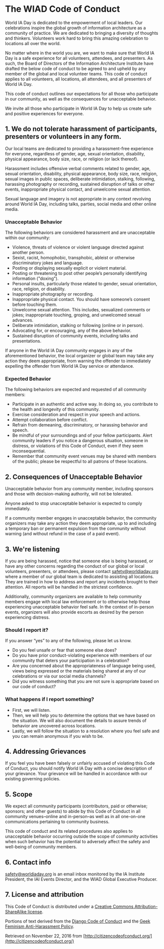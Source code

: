 # The WIAD Code of Conduct

World IA Day is dedicated to the empowerment of local leaders. Our celebrations inspire the global growth of information architecture as a community of practice. We are dedicated to bringing a diversity of thoughts and thinkers.
Volunteers work hard to bring this amazing celebration to locations all over the world. 

No matter where in the world you are, we want to make sure that World IA Day is a safe experience for all volunteers, attendees, and presenters. As such, the Board of Directors of the Information Architecture Institute have drafted the below code of conduct to be agreed to and upheld by any member of the global and local volunteer teams. This code of conduct applies to all volunteers, all locations, all attendees, and all presenters of World IA Day.

This code of conduct outlines our expectations for all those who participate in our community, as well as the consequences for unacceptable behavior.

We invite all those who participate in World IA Day to help us create safe and positive experiences for everyone.

## 1. We do not tolerate harassment of participants, presenters or volunteers in any form.

Our local teams are dedicated to providing a harassment-free experience for everyone, regardless of gender, age, sexual orientation, disability, physical appearance, body size, race, or religion (or lack thereof).

Harassment includes offensive verbal comments related to gender, age, sexual orientation, disability, physical appearance, body size, race, religion, sexual images in public spaces, deliberate intimidation, stalking, following, harassing photography or recording, sustained disruption of talks or other events, inappropriate physical contact, and unwelcome sexual attention.

Sexual language and imagery is not appropriate in any context revolving around World IA Day, including talks, parties, social media and other online media.

### Unacceptable Behavior

The following behaviors are considered harassment and are unacceptable within our community:

*   Violence, threats of violence or violent language directed against another person.
*   Sexist, racist, homophobic, transphobic, ableist or otherwise discriminatory jokes and language.
*   Posting or displaying sexually explicit or violent material.
*   Posting or threatening to post other people’s personally identifying information ("doxing").
*   Personal insults, particularly those related to gender, sexual orientation, race, religion, or disability.
*   Inappropriate photography or recording.
*   Inappropriate physical contact. You should have someone’s consent before touching them.
*   Unwelcome sexual attention. This includes, sexualized comments or jokes; inappropriate touching, groping, and unwelcomed sexual advances.
*   Deliberate intimidation, stalking or following (online or in person).
*   Advocating for, or encouraging, any of the above behavior.
*   Sustained disruption of community events, including talks and presentations.

If anyone in the World IA Day community engages in any of the aforementioned behavior, the local organizer or global team may take any action they deem appropriate, from warning the offender to immediately expelling the offender from World IA Day service or attendance.

### Expected Behavior

The following behaviors are expected and requested of all community members:

*   Participate in an authentic and active way. In doing so, you contribute to the health and longevity of this community.
*   Exercise consideration and respect in your speech and actions.
*   Attempt collaboration before conflict.
*   Refrain from demeaning, discriminatory, or harassing behavior and speech.
*   Be mindful of your surroundings and of your fellow participants. Alert community leaders if you notice a dangerous situation, someone in distress, or violations of this Code of Conduct, even if they seem inconsequential.
*   Remember that community event venues may be shared with members of the public; please be respectful to all patrons of these locations.

## 2. Consequences of Unacceptable Behavior

Unacceptable behavior from any community member, including sponsors and those with decision-making authority, will not be tolerated.

Anyone asked to stop unacceptable behavior is expected to comply immediately.

If a community member engages in unacceptable behavior, the community organizers may take any action they deem appropriate, up to and including a temporary ban or permanent expulsion from the community without warning (and without refund in the case of a paid event).

## 3. We're listening

If you are being harassed, notice that someone else is being harassed, or have any other concerns regarding the conduct of our global or local volunteers, presenters, or attendees, please contact safety@worldiaday.org where a member of our global team is dedicated to assisting all locations. They are trained in how to address and report any incidents brought to their attention. All reports will be handled in the strictest confidence.

Additionally, community organizers are available to help community members engage with local law enforcement or to otherwise help those experiencing unacceptable behavior feel safe. In the context of in-person events, organizers will also provide escorts as desired by the person experiencing distress.

### Should I report it?
If you answer “yes” to any of the following, please let us know.
* Do you feel unsafe or fear that someone else does?
* Do you have prior conduct-violating experience with members of our community that deters your participation in a celebration?
* Are you concerned about the appropriateness of language being used, views being expressed or the materials being shared at any of our celebrations or via our social media channels?
* Did you witness something that you are not sure is appropriate based on our code of conduct?

### What happens if I report something?
* First, we will listen.
* Then, we will help you to determine the options that we have based on the situation. We will also document the details to assure trends of behavior are uncovered across locations.
* Lastly, we will follow the situation to a resolution where you feel safe and you can remain anonymous if you wish to be.  

## 4. Addressing Grievances

If you feel you have been falsely or unfairly accused of violating this Code of Conduct, you should notify World IA Day with a concise description of your grievance. Your grievance will be handled in accordance with our existing governing policies.

## 5. Scope

We expect all community participants (contributors, paid or otherwise; sponsors; and other guests) to abide by this Code of Conduct in all community venues–online and in-person–as well as in all one-on-one communications pertaining to community business.

This code of conduct and its related procedures also applies to unacceptable behavior occurring outside the scope of community activities when such behavior has the potential to adversely affect the safety and well-being of community members.

## 6. Contact info

safety@worldiaday.org is an email inbox monitored by the IA Institute President, the IAI Events Director, and the WIAD Global Executive Producer.

## 7. License and attribution

This Code of Conduct is distributed under a [Creative Commons Attribution-ShareAlike license](http://creativecommons.org/licenses/by-sa/3.0/).

Portions of text derived from the [Django Code of Conduct](https://www.djangoproject.com/conduct/) and the [Geek Feminism Anti-Harassment Policy](http://geekfeminism.wikia.com/wiki/Conference_anti-harassment/Policy).

Retrieved on November 22, 2016 from [http://citizencodeofconduct.org/](http://citizencodeofconduct.org/)
